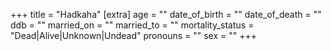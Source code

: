 +++
title = "Hadkaha"
[extra]
age = ""
date_of_birth = ""
date_of_death = ""
ddb = ""
married_on = ""
married_to = ""
mortality_status = "Dead|Alive|Unknown|Undead"
pronouns = ""
sex = ""
+++

